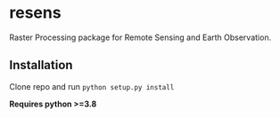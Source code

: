 # resens

Raster Processing package for Remote Sensing and Earth Observation.

## Installation

Clone repo and run `python setup.py install`

**Requires python >=3.8**